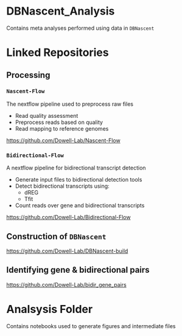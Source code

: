 # DBNascent_Analysis
Contains meta analyses performed using data in `DBNascent`

# Linked Repositories

## Processing
### `Nascent-Flow`

The nextflow pipeline used to preprocess raw files 
* Read quality assessment
* Preprocess reads based on quality
* Read mapping to reference genomes

https://github.com/Dowell-Lab/Nascent-Flow

### `Bidirectional-Flow`

A nextflow pipeline for bidirectional transcript detection 
* Generate input files to bidirectional detection tools
* Detect bidirectional transcripts using:
  * dREG
  * Tfit
* Count reads over gene and bidirectional transcripts

https://github.com/Dowell-Lab/Bidirectional-Flow

## Construction of `DBNascent` 

https://github.com/Dowell-Lab/DBNascent-build

## Identifying gene & bidirectional pairs

https://github.com/Dowell-Lab/bidir_gene_pairs

# Analsysis Folder 

Contains notebooks used to generate figures and intermediate files
